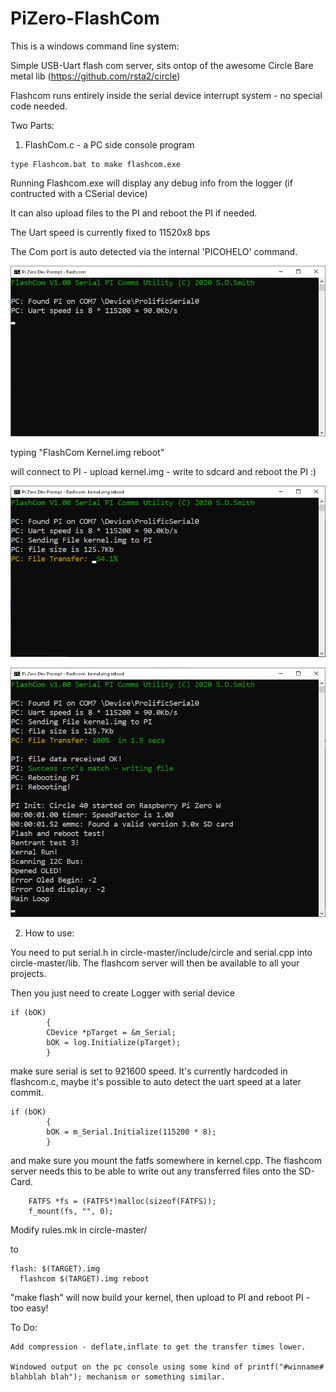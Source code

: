 # PiZero-FlashCom

This is a windows command line system:

Simple USB-Uart flash com server, sits ontop of the awesome Circle Bare metal lib (https://github.com/rsta2/circle)

Flashcom runs entirely inside the serial device interrupt system - no special code needed.

Two Parts:


1) FlashCom.c - a PC side console program

```
type Flashcom.bat to make flashcom.exe
```

Running Flashcom.exe will display any debug info from the logger (if contructed with a CSerial device)

It can also upload files to the PI and reboot the PI if needed.

The Uart speed is currently fixed to 11520x8 bps

The Com port is auto detected via the internal 'PICOHELO' command.

![](./Images/FC_Connect.png)

typing "FlashCom Kernel.img reboot"

will connect to PI - upload kernel.img - write to sdcard and reboot the PI :)

![](./Images/FC_Uploading.png)

![](./Images/FC_Rebot.png)

2) How to use:

You need to put serial.h in circle-master/include/circle and serial.cpp into circle-master/lib. The flashcom server will then be available to all your projects.

Then you just need to create Logger with serial device
```
if (bOK)
		{
		CDevice *pTarget = &m_Serial;
		bOK = log.Initialize(pTarget);
		}
```

make sure serial is set to 921600 speed. It's currently hardcoded in flashcom.c, maybe it's possible to auto detect the uart speed at a later commit. 
```
if (bOK)
		{
		bOK = m_Serial.Initialize(115200 * 8);
		}
```

and make sure you mount the fatfs somewhere in kernel.cpp. The flashcom server needs this to be able to write out any transferred files
onto the SD-Card.
```
	FATFS *fs = (FATFS*)malloc(sizeof(FATFS)); 
	f_mount(fs, "", 0);
```



  
  Modify rules.mk in circle-master/
  
  to
  ```
  flash: $(TARGET).img
	flashcom $(TARGET).img reboot
```	
  
  
  "make flash" will now build your kernel, then upload to PI and reboot PI - too easy!

  
  To Do:
  ```
  Add compression - deflate,inflate to get the transfer times lower.
  
  Windowed output on the pc console using some kind of printf("#winname# blahblah blah"); mechanism or something similar.
  ```
